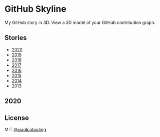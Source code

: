 # GitHub Skyline

My GitHub story in 3D. View a 3D model of your GitHub contribution graph.

## Stories

* [2020](./xiaoluoboding-2020.stl)
* [2019](./xiaoluoboding-2019.stl)
* [2018](./xiaoluoboding-2018.stl)
* [2017](./xiaoluoboding-2017.stl)
* [2016](./xiaoluoboding-2016.stl)
* [2015](./xiaoluoboding-2015.stl)
* [2014](./xiaoluoboding-2014.stl)
* [2013](./xiaoluoboding-2013.stl)

## 2020

<script src="https://embed.github.com/view/3d/xiaoluoboding/skyline/maskter/xiaoluoboding-2020.stl"></script>

## License

MIT [@xiaoluoboding](https://github.com/xiaoluoboding)
